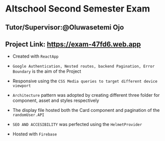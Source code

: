  # Altschool Second Semester Exam
 ## Tutor/Supervisor:@Oluwasetemi Ojo
 ## Project Link: https://exam-47fd6.web.app
 
- Created with `ReactApp`

- `Google Authentication, Nested routes, backend Pagination, Error Boundary` is the aim of the Project

- Responsive using the `CSS Media queries to target different device viewport`

- `Architecture` pattern was adopted by creating different three folder for component, asset and styles respectively

- The display file hosted both the Card component and pagination of the `randomUser.API`

- `SEO AND ACCESIBILITY` was perfected using the `HelmetProvider`

- Hosted with `Firebase`
 
 
